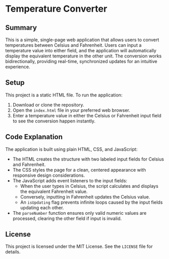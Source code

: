 # Temperature Converter

## Summary
This is a simple, single-page web application that allows users to convert temperatures between Celsius and Fahrenheit. Users can input a temperature value into either field, and the application will automatically display the equivalent temperature in the other unit. The conversion works bidirectionally, providing real-time, synchronized updates for an intuitive experience.

## Setup
This project is a static HTML file. To run the application:
1. Download or clone the repository.
2. Open the `index.html` file in your preferred web browser.
3. Enter a temperature value in either the Celsius or Fahrenheit input field to see the conversion happen instantly.

## Code Explanation
The application is built using plain HTML, CSS, and JavaScript:
- The HTML creates the structure with two labeled input fields for Celsius and Fahrenheit.
- The CSS styles the page for a clean, centered appearance with responsive design considerations.
- The JavaScript adds event listeners to the input fields:
  - When the user types in Celsius, the script calculates and displays the equivalent Fahrenheit value.
  - Conversely, inputting in Fahrenheit updates the Celsius value.
  - An `isUpdating` flag prevents infinite loops caused by the input fields updating each other.
- The `parseNumber` function ensures only valid numeric values are processed, clearing the other field if input is invalid.

## License
This project is licensed under the MIT License. See the `LICENSE` file for details.